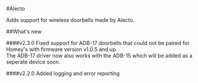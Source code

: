 #Alecto

Adds support for wireless doorbells made by Alecto.

##What's new

####v2.3.0
Fixed support for ADB-17 doorbells that could not be paired for Homey's with firmware version v1.0.5 and up.<br/>
The ADB-17 driver now also works with the ADB-15 which will be added as a seperate device soon.

####v2.2.0
Added logging and error reporting
